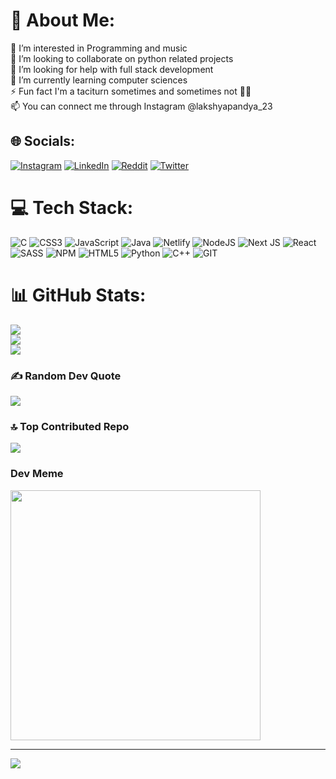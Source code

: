 # 💫 About Me:
👀 I’m interested in Programming and music<br>👯 I’m looking to collaborate on python related projects<br>🤝 I’m looking for help with full stack development<br>🌱 I’m currently learning computer sciences<br>⚡ Fun fact I'm a taciturn sometimes and sometimes not 💁‍♂️<br>📫 You can connect me through Instagram @lakshyapandya_23


## 🌐 Socials:
[![Instagram](https://img.shields.io/badge/Instagram-%23E4405F.svg?logo=Instagram&logoColor=white)](https://instagram.com/lakshyapandya_23) [![LinkedIn](https://img.shields.io/badge/LinkedIn-%230077B5.svg?logo=linkedin&logoColor=white)](https://linkedin.com/in/lakshya-pandya-266979249) [![Reddit](https://img.shields.io/badge/Reddit-%23FF4500.svg?logo=Reddit&logoColor=white)](https://reddit.com/user/lost_in_luck) [![Twitter](https://img.shields.io/badge/Twitter-%231DA1F2.svg?logo=Twitter&logoColor=white)](https://twitter.com/LakshyaPandya23) 

# 💻 Tech Stack:
![C](https://img.shields.io/badge/c-%2300599C.svg?style=flat&logo=c&logoColor=white) ![CSS3](https://img.shields.io/badge/css3-%231572B6.svg?style=flat&logo=css3&logoColor=white) ![JavaScript](https://img.shields.io/badge/javascript-%23323330.svg?style=flat&logo=javascript&logoColor=%23F7DF1E) ![Java](https://img.shields.io/badge/java-%23ED8B00.svg?style=flat&logo=java&logoColor=white) ![Netlify](https://img.shields.io/badge/netlify-%23000000.svg?style=flat&logo=netlify&logoColor=#00C7B7) ![NodeJS](https://img.shields.io/badge/node.js-6DA55F?style=flat&logo=node.js&logoColor=white) ![Next JS](https://img.shields.io/badge/Next-black?style=flat&logo=next.js&logoColor=white) ![React](https://img.shields.io/badge/react-%2320232a.svg?style=flat&logo=react&logoColor=%2361DAFB) ![SASS](https://img.shields.io/badge/SASS-hotpink.svg?style=flat&logo=SASS&logoColor=white) ![NPM](https://img.shields.io/badge/NPM-%23000000.svg?style=flat&logo=npm&logoColor=white) ![HTML5](https://img.shields.io/badge/html5-%23E34F26.svg?style=flat&logo=html5&logoColor=white) ![Python](https://img.shields.io/badge/python-3670A0?style=flat&logo=python&logoColor=ffdd54) ![C++](https://img.shields.io/badge/c++-%2300599C.svg?style=flat&logo=c%2B%2B&logoColor=white) ![GIT](https://img.shields.io/badge/Git-fc6d26?style=flat&logo=git&logoColor=white)
# 📊 GitHub Stats:
![](https://github-readme-stats.vercel.app/api?username=Lakshya9545&theme=vision-friendly-dark&hide_border=false&include_all_commits=false&count_private=false)<br/>
![](https://github-readme-streak-stats.herokuapp.com/?user=Lakshya9545&theme=vision-friendly-dark&hide_border=false)<br/>
![](https://github-readme-stats.vercel.app/api/top-langs/?username=Lakshya9545&theme=vision-friendly-dark&hide_border=false&include_all_commits=false&count_private=false&layout=compact)

### ✍️ Random Dev Quote
![](https://quotes-github-readme.vercel.app/api?type=vetical&theme=gruvbox)

### 🔝 Top Contributed Repo
![](https://github-contributor-stats.vercel.app/api?username=Lakshya9545&limit=5&theme=nord&combine_all_yearly_contributions=true)

### Dev Meme
<img src='https://randommeme-five.vercel.app/' style="height: 400px;"/>

---
[![](https://visitcount.itsvg.in/api?id=Lakshya9545&icon=2&color=8)](https://visitcount.itsvg.in)

<!-- Proudly created with GPRM ( https://gprm.itsvg.in ) -->
